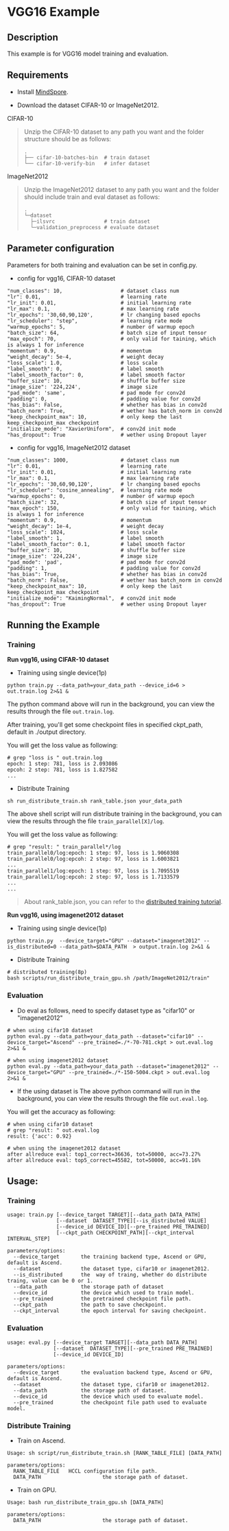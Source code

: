 # VGG16 Example

## Description

This example is for VGG16 model training and evaluation.

## Requirements

- Install [MindSpore](https://www.mindspore.cn/install/en).

- Download the dataset CIFAR-10 or ImageNet2012.

CIFAR-10

> Unzip the CIFAR-10 dataset to any path you want and the folder structure should be as follows:
> ```
> .
> ├── cifar-10-batches-bin  # train dataset
> └── cifar-10-verify-bin   # infer dataset
> ```

ImageNet2012

> Unzip the ImageNet2012 dataset to any path you want and the folder should include train and eval dataset as follows:
>
> ```
> .
> └─dataset
>   ├─ilsvrc                # train dataset
>   └─validation_preprocess # evaluate dataset
> ```

## Parameter configuration

Parameters for both training and evaluation can be set in config.py.

- config for vgg16, CIFAR-10 dataset

```
"num_classes": 10,                   # dataset class num
"lr": 0.01,                          # learning rate
"lr_init": 0.01,                     # initial learning rate
"lr_max": 0.1,                       # max learning rate
"lr_epochs": '30,60,90,120',         # lr changing based epochs
"lr_scheduler": "step",              # learning rate mode
"warmup_epochs": 5,                  # number of warmup epoch
"batch_size": 64,                    # batch size of input tensor
"max_epoch": 70,                     # only valid for taining, which is always 1 for inference
"momentum": 0.9,                     # momentum
"weight_decay": 5e-4,                # weight decay
"loss_scale": 1.0,                   # loss scale
"label_smooth": 0,                   # label smooth
"label_smooth_factor": 0,            # label smooth factor
"buffer_size": 10,                   # shuffle buffer size
"image_size": '224,224',             # image size
"pad_mode": 'same',                  # pad mode for conv2d
"padding": 0,                        # padding value for conv2d
"has_bias": False,                   # whether has bias in conv2d
"batch_norm": True,                  # wether has batch_norm in conv2d
"keep_checkpoint_max": 10,           # only keep the last keep_checkpoint_max checkpoint
"initialize_mode": "XavierUniform",  # conv2d init mode
"has_dropout": True                  # wether using Dropout layer
```

- config for vgg16, ImageNet2012 dataset

```
"num_classes": 1000,                 # dataset class num
"lr": 0.01,                          # learning rate
"lr_init": 0.01,                     # initial learning rate
"lr_max": 0.1,                       # max learning rate
"lr_epochs": '30,60,90,120',         # lr changing based epochs
"lr_scheduler": "cosine_annealing",  # learning rate mode
"warmup_epochs": 0,                  # number of warmup epoch
"batch_size": 32,                    # batch size of input tensor
"max_epoch": 150,                    # only valid for taining, which is always 1 for inference
"momentum": 0.9,                     # momentum
"weight_decay": 1e-4,                # weight decay
"loss_scale": 1024,                  # loss scale
"label_smooth": 1,                   # label smooth
"label_smooth_factor": 0.1,          # label smooth factor
"buffer_size": 10,                   # shuffle buffer size
"image_size": '224,224',             # image size
"pad_mode": 'pad',                   # pad mode for conv2d
"padding": 1,                        # padding value for conv2d
"has_bias": True,                    # whether has bias in conv2d
"batch_norm": False,                 # wether has batch_norm in conv2d
"keep_checkpoint_max": 10,           # only keep the last keep_checkpoint_max checkpoint
"initialize_mode": "KaimingNormal",  # conv2d init mode
"has_dropout": True                  # wether using Dropout layer
```

## Running the Example

### Training
**Run vgg16, using CIFAR-10 dataset**

- Training using single device(1p)
```
python train.py --data_path=your_data_path --device_id=6 > out.train.log 2>&1 & 
```
The python command above will run in the background, you can view the results through the file `out.train.log`.

After training, you'll get some checkpoint files in specified ckpt_path, default in ./output directory.

You will get the loss value as following:
```
# grep "loss is " out.train.log
epoch: 1 step: 781, loss is 2.093086
epcoh: 2 step: 781, loss is 1.827582
...
```

- Distribute Training
```
sh run_distribute_train.sh rank_table.json your_data_path
```
The above shell script will run distribute training in the background, you can view the results through the file `train_parallel[X]/log`.

You will get the loss value as following:
```
# grep "result: " train_parallel*/log
train_parallel0/log:epoch: 1 step: 97, loss is 1.9060308
train_parallel0/log:epcoh: 2 step: 97, loss is 1.6003821
...
train_parallel1/log:epoch: 1 step: 97, loss is 1.7095519
train_parallel1/log:epcoh: 2 step: 97, loss is 1.7133579
...
...
```
> About rank_table.json, you can refer to the [distributed training tutorial](https://www.mindspore.cn/tutorial/en/master/advanced_use/distributed_training.html).


**Run vgg16, using imagenet2012 dataset**

- Training using single device(1p)
```
python train.py  --device_target="GPU" --dataset="imagenet2012" --is_distributed=0 --data_path=$DATA_PATH  > output.train.log 2>&1 &
```

- Distribute Training
```
# distributed training(8p)
bash scripts/run_distribute_train_gpu.sh /path/ImageNet2012/train"
```


### Evaluation

- Do eval as follows, need to specify dataset type as "cifar10" or "imagenet2012"
```
# when using cifar10 dataset
python eval.py --data_path=your_data_path --dataset="cifar10" --device_target="Ascend" --pre_trained=./*-70-781.ckpt > out.eval.log 2>&1 & 

# when using imagenet2012 dataset
python eval.py --data_path=your_data_path --dataset="imagenet2012" --device_target="GPU" --pre_trained=./*-150-5004.ckpt > out.eval.log 2>&1 & 
```
- If the using dataset is
The above python command will run in the background, you can view the results through the file `out.eval.log`.

You will get the accuracy as following:
```
# when using cifar10 dataset
# grep "result: " out.eval.log
result: {'acc': 0.92}

# when using the imagenet2012 dataset
after allreduce eval: top1_correct=36636, tot=50000, acc=73.27%
after allreduce eval: top5_correct=45582, tot=50000, acc=91.16%
```

## Usage:

### Training
```
usage: train.py [--device_target TARGET][--data_path DATA_PATH]
                [--dataset  DATASET_TYPE][--is_distributed VALUE]
                [--device_id DEVICE_ID][--pre_trained PRE_TRAINED]
                [--ckpt_path CHECKPOINT_PATH][--ckpt_interval INTERVAL_STEP]

parameters/options:
  --device_target       the training backend type, Ascend or GPU, default is Ascend.
  --dataset             the dataset type, cifar10 or imagenet2012.
  --is_distributed      the  way of traing, whether do distribute traing, value can be 0 or 1.
  --data_path           the storage path of dataset
  --device_id           the device which used to train model.
  --pre_trained         the pretrained checkpoint file path.
  --ckpt_path           the path to save checkpoint.
  --ckpt_interval       the epoch interval for saving checkpoint.

```

### Evaluation

```
usage: eval.py [--device_target TARGET][--data_path DATA_PATH]
               [--dataset  DATASET_TYPE][--pre_trained PRE_TRAINED]
               [--device_id DEVICE_ID]

parameters/options:
  --device_target       the evaluation backend type, Ascend or GPU, default is Ascend.
  --dataset             the dataset type, cifar10 or imagenet2012.
  --data_path           the storage path of dataset.
  --device_id           the device which used to evaluate model.
  --pre_trained         the checkpoint file path used to evaluate model.
```

### Distribute Training
- Train on Ascend.

```
Usage: sh script/run_distribute_train.sh [RANK_TABLE_FILE] [DATA_PATH]

parameters/options:
  RANK_TABLE_FILE   HCCL configuration file path.
  DATA_PATH                    the storage path of dataset.
```

- Train on GPU.
```
Usage: bash run_distribute_train_gpu.sh [DATA_PATH]

parameters/options:
  DATA_PATH                    the storage path of dataset.
```